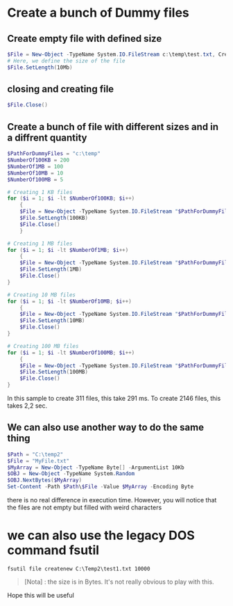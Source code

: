 # Create a bunch of Dummy files

## Create empty file with defined size 

````powershell
$File = New-Object -TypeName System.IO.FileStream c:\temp\test.txt, Create, ReadWrite
# Here, we define the size of the file
$File.SetLength(10Mb)
````

## closing and creating file

````powershell
$File.Close()
````


## Create a bunch of file with different sizes and in a diffrent quantity

````powershell
$PathForDummyFiles = "c:\temp"
$NumberOf100KB = 200
$NumberOf1MB = 100
$NumberOf10MB = 10
$NumberOf100MB = 5

# Creating 1 KB files
for ($i = 1; $i -lt $NumberOf100KB; $i++)
    { 
    $File = New-Object -TypeName System.IO.FileStream "$PathForDummyFiles\test100KB-$I.txt", Create, ReadWrite
    $File.SetLength(100KB)
    $File.Close() 
    }

# Creating 1 MB files
for ($i = 1; $i -lt $NumberOf1MB; $i++)
    { 
    $File = New-Object -TypeName System.IO.FileStream "$PathForDummyFiles\test1MB-$I.txt", Create, ReadWrite
    $File.SetLength(1MB)
    $File.Close() 
}

# Creating 10 MB files
for ($i = 1; $i -lt $NumberOf10MB; $i++)
    { 
    $File = New-Object -TypeName System.IO.FileStream "$PathForDummyFiles\test10MB-$I.txt", Create, ReadWrite
    $File.SetLength(10MB)
    $File.Close() 
}

# Creating 100 MB files
for ($i = 1; $i -lt $NumberOf100MB; $i++)
    { 
    $File = New-Object -TypeName System.IO.FileStream "$PathForDummyFiles\test100MB-$I.txt", Create, ReadWrite
    $File.SetLength(100MB)
    $File.Close() 
}
````

In this sample to create 311 files, this take 291 ms. To create 2146 files, this takes 2,2 sec. 

## We can also use another way to do the same thing

````powershell
$Path = "C:\temp2"
$File = "MyFile.txt"
$MyArray = New-Object -TypeName Byte[] -ArgumentList 10Kb
$OBJ = New-Object -TypeName System.Random
$OBJ.NextBytes($MyArray)
Set-Content -Path $Path\$File -Value $MyArray -Encoding Byte
````

there is no real difference in execution time. However, you will notice that the files are not empty but filled with weird characters

# we can also use the legacy DOS command fsutil


````DOS 
fsutil file createnew C:\Temp2\test1.txt 10000
````

>[Nota] : the size is in Bytes. It's not really obvious to play with this.



Hope this will be useful
